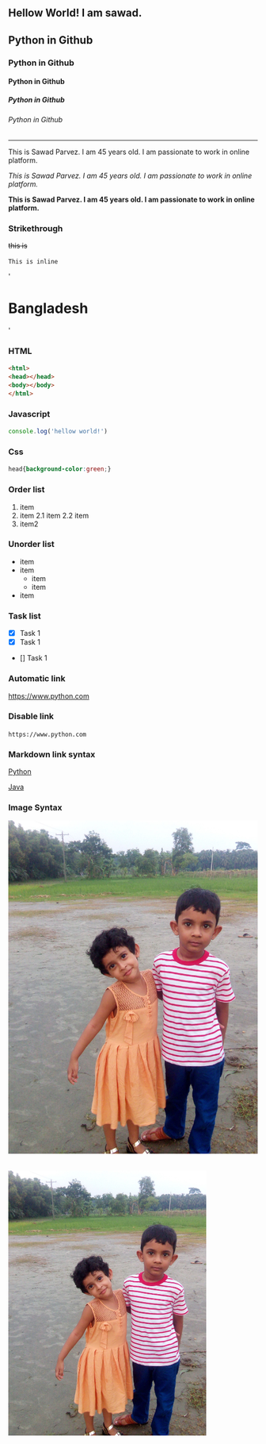 <!--Markdown-->

Hellow World! I am sawad.
---

## Python in Github
### Python in Github
#### Python in Github
##### Python in Github
###### Python in Github
---

<p>This is Sawad Parvez. I am 45 years old. I am passionate to work in online platform.</p>

_This is Sawad Parvez. I am 45 years old. I am passionate to work in online platform._

__This is Sawad Parvez. I am 45 years old. I am passionate to work in online platform.__

### Strikethrough
~~this is~~

`This is inline`

'<h1>Bangladesh</h1>'

### HTML
```html
<html>
<head></head>
<body></body>
</html>
```
### Javascript
```javascript
console.log('hellow world!')
```
### Css
```css
head{background-color:green;}
```
### Order list
1. item
2. item
    2.1 item
    2.2 item
3. item2

### Unorder list
- item
- item
    - item
    - item
- item

### Task list
- [x] Task 1
- [x] Task 1
- [] Task 1

### Automatic link

https://www.python.com

### Disable link

`https://www.python.com`

### Markdown link syntax

[Python](https://www.python.com)

[Java](Java)

### Image Syntax
![kids](./images/kids.jpg)

</br>
<img src="./images/kids.jpg" width="400" title="Kids image">


<!--all link is here-->
[Java]:https://www.python.com

